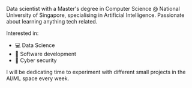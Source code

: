 Data scientist with a Master's degree in Computer Science @ National University of Singapore, specialising in Artificial Intelligence. Passionate about learning anything tech related.

Interested in:
- 💻 Data Science
- 📲 Software development
- 🔑 Cyber security

<!---
meiyun1995/meiyun1995 is a ✨ special ✨ repository because its `README.md` (this file) appears on your GitHub profile.
You can click the Preview link to take a look at your changes.
--->

I will be dedicating time to experiment with different small projects in the AI/ML space every week.  

